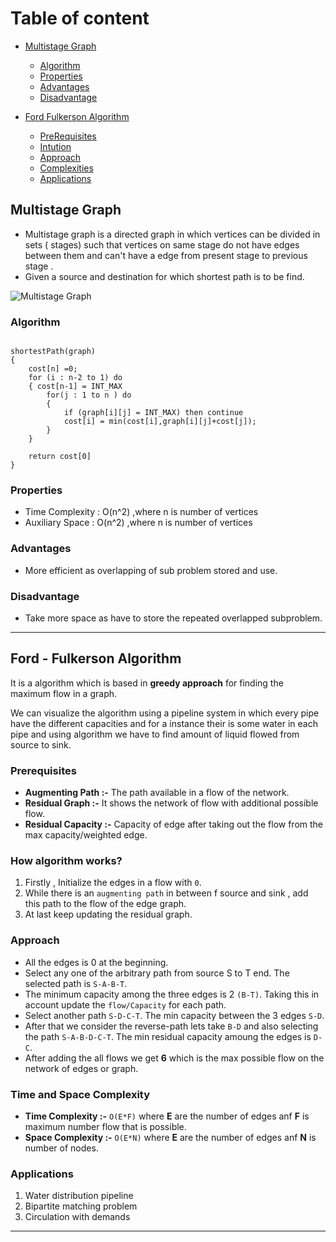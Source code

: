 <!-- Table of content -->
# Table of content
- [Multistage Graph](#multistage-graph)
    - [Algorithm](#algorithm)
    - [Properties](#properties)
    - [Advantages](#advantages)
    - [Disadvantage](#disadvantage)

- [Ford Fulkerson Algorithm](#ford---fulkerson-algorithm)
    - [PreRequisites](#prerequisites)
    - [Intution](#how-algorithm-works)
    - [Approach](#approach)
    - [Complexities](#time-and-space-complexity)
    - [Applications](#applications)
    


## Multistage Graph

- Multistage graph is a directed graph in which vertices can be divided in sets ( stages) such that vertices on same stage do not have edges between them and can't have a edge from present stage to previous stage .
-  Given a source and destination for which shortest path is to be find.
<!-- image to help better explain the concept -->
![Multistage Graph](https://res.cloudinary.com/codecrucks/images/w_1024,h_500,c_scale/f_webp,q_auto/v1634486462/multi-stage-graph-06/multi-stage-graph-06-1024x500.png?_i=AA)


### Algorithm

```

shortestPath(graph)
{
    cost[n] =0;
    for (i : n-2 to 1) do
    { cost[n-1] = INT_MAX
        for(j : 1 to n ) do
        {
            if (graph[i][j] = INT_MAX) then continue
            cost[i] = min(cost[i],graph[i][j]+cost[j]);
        }
    }

    return cost[0]
}

```

### Properties

- Time Complexity : O(n^2) ,where n is number of vertices
- Auxiliary Space : O(n^2) ,where n is number of vertices

### Advantages

- More efficient as overlapping of sub problem stored and use. 

### Disadvantage

- Take more space as have to store the repeated overlapped subproblem.

---

## Ford - Fulkerson Algorithm

It is a algorithm which is based in **greedy approach** for finding the maximum flow in a graph.

We can visualize the algorithm using a pipeline system in which every pipe have the different capacities and for a instance their is some water in each pipe and using algorithm we have to find amount of liquid flowed from source to sink.

### Prerequisites

- **Augmenting Path :-** The path available in a flow of the network.
- **Residual Graph :-** It shows the network of flow with additional possible flow.
- **Residual Capacity :-** Capacity of edge after taking out the flow from the max capacity/weighted edge.

### How algorithm works?

1. Firstly , Initialize the edges in a flow with `0`.
2. While there is an `augmenting path` in between f source and sink , add this path to the flow of the edge graph.
3. At last keep updating the residual graph.

### Approach

- All the edges is 0 at the beginning.
- Select any one of the arbitrary path from source S to T end. The selected path is `S-A-B-T`.
- The minimum capacity among the three edges is 2 `(B-T)`. Taking this in account update the `flow/Capacity` for each path.
- Select another path `S-D-C-T`. The min capacity between the 3 edges `S-D`.
- After that we consider the reverse-path lets take `B-D` and also selecting the path `S-A-B-D-C-T`. The min residual capacity amoung the edges is `D-C`.
- After adding the all flows we get **6** which is the max possible flow on the network of edges or graph.

### Time and Space Complexity

- **Time Complexity :-** `O(E*F)` where **E** are the number of edges anf **F** is maximum number flow that is possible.
- **Space Complexity :-** `O(E*N)` where **E** are the number of edges anf **N** is number of nodes.

### Applications

1. Water distribution pipeline
2. Bipartite matching problem
3. Circulation with demands

---
